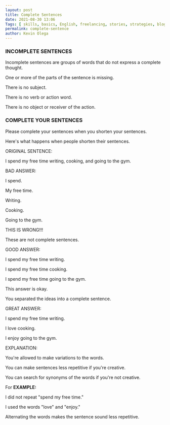 ```yaml
--- 
layout: post 
title: Complete Sentences
date: 2021-08-30 13:06
Tags: [ skills, basics, English, freelancing, stories, strategies, blog ]
permalink: complete-sentence
author: Kevin Olega 
--- 
```



### INCOMPLETE SENTENCES

Incomplete sentences are groups of words that do not express a complete thought.

One or more of the parts of the sentence is missing.

There is no subject.

There is no verb or action word.

There is no object or receiver of the action.

### COMPLETE YOUR SENTENCES

Please complete your sentences when you shorten your sentences.

Here's what happens when people shorten their sentences.

ORIGINAL SENTENCE:

I spend my free time writing, cooking, and going to the gym.

BAD ANSWER:

I spend. 

My free time.

Writing.

Cooking.

Going to the gym.

THIS IS WRONG!!!

These are not complete sentences.

GOOD ANSWER:

I spend my free time writing.

I spend my free time cooking.

I spend my free time going to the gym.

This answer is okay.

You separated the ideas into a complete sentence. 

GREAT ANSWER:

I spend my free time writing.

I love cooking.

I enjoy going to the gym.

EXPLANATION:

You're allowed to make variations to the words.

You can make sentences less repetitive if you're creative.

You can search for synonyms of the words if you're not creative.

For **EXAMPLE:**

I did not repeat "spend my free time."

I used the words "love" and "enjoy."

Alternating the words makes the sentence sound less repetitive.
